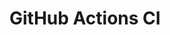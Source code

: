 # GitHub Actions CI













































































































































































































































































































































































































































































































































































































































































































































































































































































































































































































































































































































































































































































































































































































































































































































































































































































































































































































































































































































































































































































































































































































































































































































































































































































































































































































































































































